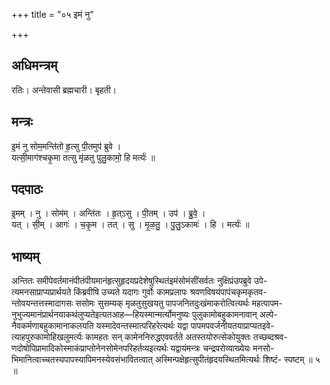+++
title = "०५ इमं नु"

+++
## अधिमन्त्रम्
रतिः। अन्तेवासी ब्रह्मचारी। बृहती।

## मन्त्रः
इ॒मं नु सोम॒मन्ति॑तो हृ॒त्सु पी॒तमुप॑ ब्रुवे ।  
यत्सी॒माग॑श्चकृ॒मा तत्सु मृ॑ळतु पुलु॒कामो॒ हि मर्त्यः॑ ॥

## पदपाठः
इ॒मम् । नु । सोम॑म् । अन्ति॑तः । हृ॒त्ऽसु । पी॒तम् । उप॑ । ब्रु॒वे॒ ।  
यत् । सी॒म् । आगः॑ । च॒कृ॒म । तत् । सु । मृ॒ळ॒तु॒ । पु॒लु॒ऽकामः॑ । हि । मर्त्यः॑ ॥

## भाष्यम्
अन्तितः समीपेवर्तमानंपीतंपीयमानंहृत्सुहृदयप्रदेशेषुस्थितंइमंसोमंसींसर्वतः नुक्षिप्रंउपब्रुवे उपे- त्यमनसाप्राप्यप्रार्थयते किंब्रवीषि उच्यते यदागः गुर्वोः कामप्रलापः श्रवणविषयंपापंचकृमकृतव- न्तोवयन्तत्तस्मादागसः ससोमः सुसम्यक् मृळतुसुखयतु पापजनितदुःखंमाकरोत्वित्यर्थः महत्पापम- नुभुज्यमानंप्रार्थनयाकथंलुप्यतेइत्यतआह—हियस्मान्मर्त्योमनुष्यः पुलुकामोबहुकामनावान् अल्पे- नैवकर्मणाबहुकामानाकलयति यस्मादेवन्तस्मात्परिहरेत्यर्थः यद्वा पापमपवर्जनीयतयाप्राप्यतइवे- त्याहपुरुकामोहिखलुमर्त्यः कामहतः सन् कामेननिरुद्धएववर्तते अतस्तयोरुत्सेकोयुक्तः तच्छब्दश्रव- णदोषोपिप्रामादिकोस्माकंप्राप्तोनेनसोमेनपरिहर्तव्यइत्यर्थः यद्वायंमन्त्रः चन्द्रपरोव्याख्येयः मनसो- भिमानित्वाच्चतस्यपापस्यापिमनस्येवसंभावितत्वात् अस्मिन्पक्षेहृत्सुपीतंहृदयस्थितमित्यर्थः शिष्टं- स्पष्टम् ॥ ५ ॥